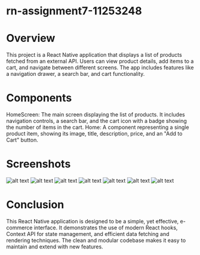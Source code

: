 # rn-assignment7-11253248

# Overview
This project is a React Native application that displays a list of products fetched from an external API. Users can view product details, add items to a cart, and navigate between different screens. The app includes features like a navigation drawer, a search bar, and cart functionality.

# Components
HomeScreen: The main screen displaying the list of products. It includes navigation controls, a search bar, and the cart icon with a badge showing the number of items in the cart.
Home: A component representing a single product item, showing its image, title, description, price, and an "Add to Cart" button.


# Screenshots
![alt text](<WhatsApp Image 2024-07-12 at 19.03.01_2f7e85f5.jpg>)
![alt text](<WhatsApp Image 2024-07-12 at 19.03.02_04b22f17.jpg>)
![alt text](<WhatsApp Image 2024-07-12 at 19.03.02_21ca51ee.jpg>)
![alt text](<WhatsApp Image 2024-07-12 at 19.03.02_48498bef.jpg>)
![alt text](<WhatsApp Image 2024-07-12 at 19.03.03_5cf909cf.jpg>)
![alt text](<WhatsApp Image 2024-07-12 at 19.03.03_334e336d.jpg>)
![alt text](<WhatsApp Image 2024-07-12 at 19.03.03_613b87d3.jpg>)


# Conclusion
This React Native application is designed to be a simple, yet effective, e-commerce interface. It demonstrates the use of modern React hooks, Context API for state management, and efficient data fetching and rendering techniques. The clean and modular codebase makes it easy to maintain and extend with new features.